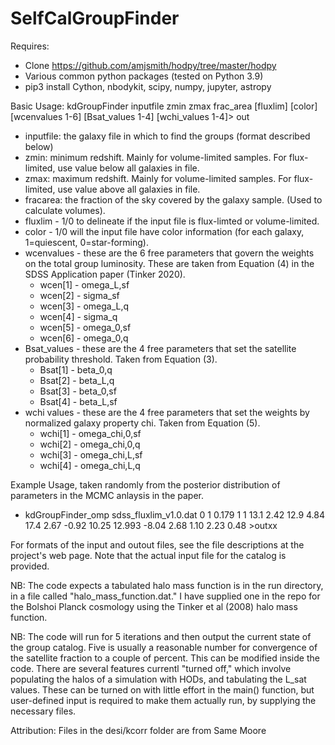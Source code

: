 # SelfCalGroupFinder

Requires:
- Clone https://github.com/amjsmith/hodpy/tree/master/hodpy
- Various common python packages (tested on Python 3.9)
- pip3 install Cython, nbodykit, scipy, numpy, jupyter, astropy

Basic Usage:
kdGroupFinder inputfile zmin zmax frac_area [fluxlim] [color] [wcenvalues 1-6] [Bsat_values 1-4] [wchi_values 1-4]> out

- inputfile: the galaxy file in which to find the groups (format described below)
- zmin: minimum redshift. Mainly for volume-limited samples. For flux-limited, use value below all galaxies in file.
- zmax: maximum redshift. Mainly for volume-limited samples. For flux-limited, use value above all galaxies in file.
- fracarea: the fraction of the sky covered by the galaxy sample. (Used to calculate volumes).
- fluxlim - 1/0 to delineate if the input file is flux-limted or volume-limited.
- color - 1/0 will the input file have color information (for each galaxy, 1=quiescent, 0=star-forming).
- wcenvalues - these are the 6 free parameters that govern the weights on the total group luminosity. These are taken from Equation (4) in the SDSS Application paper (Tinker 2020).
  - wcen[1] - omega_L,sf 
  - wcen[2] - sigma_sf
  - wcen[3] - omega_L,q
  - wcen[4] - sigma_q
  - wcen[5] - omega_0,sf
  - wcen[6] - omega_0,q
- Bsat_values - these are the 4 free parameters that set the satellite probability threshold. Taken from Equation (3).
  - Bsat[1] - beta_0,q
  - Bsat[2] - beta_L,q
  - Bsat[3] - beta_0,sf
  - Bsat[4] - beta_L,sf
- wchi values - these are the 4 free parameters that set the weights by normalized galaxy property chi. Taken from Equation (5).
  - wchi[1] - omega_chi,0,sf
  - wchi[2] - omega_chi,0,q
  - wchi[3] - omega_chi,L,sf
  - wchi[4] - omega_chi,L,q

Example Usage, taken randomly from the posterior distribution of parameters in the MCMC anlaysis in the paper.
- kdGroupFinder_omp sdss_fluxlim_v1.0.dat  0 1 0.179 1 1 13.1 2.42 12.9 4.84 17.4 2.67 -0.92 10.25 12.993 -8.04 2.68 1.10 2.23 0.48 >outxx

For formats of the input and outout files, see the file descriptions at the project's web page. Note that the actual input file for the catalog is provided.

NB: The code expects a tabulated halo mass function is in the run directory, in a file called "halo_mass_function.dat." I have supplied one in the repo for the Bolshoi Planck cosmology using the Tinker et al (2008) halo mass function.

NB: The code will run for 5 iterations and then output the current state of the group catalog. Five is usually a reasonable number for convergence of the satellite fraction to a couple of percent. This can be modified inside the code. There are several features currentl "turned off," which involve populating the halos of a simulation with HODs, and tabulating the L_sat values. These can be turned on with little effort in the main() function, but user-defined input is required to make them actually run, by supplying the necessary files.



Attribution:
Files in the desi/kcorr folder are from Same Moore                                                                                                                                                                                                                                                                                                                                                                                                                                                                                                                                                                               